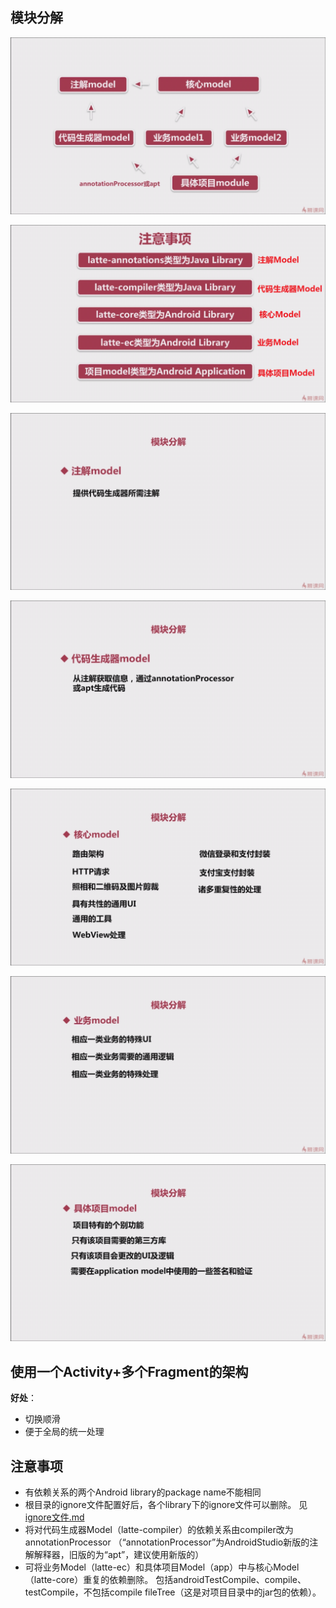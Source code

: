 ## 模块分解

![](images/ec_架构_Model依赖关系.png)

![](images/ec_架构_各个Model类型.png)

![](images/ec_架构_注解Model功能.png)

![](images/ec_架构_代码生成器Model功能.png)

![](images/ec_架构_核心Model功能.png)

![](images/ec_架构_业务Model功能.png)

![](images/ec_架构_具体项目Model功能.png)


## 使用一个Activity+多个Fragment的架构

**好处**：

* 切换顺滑
* 便于全局的统一处理


## 注意事项

* 有依赖关系的两个Android library的package name不能相同
* 根目录的ignore文件配置好后，各个library下的ignore文件可以删除。
见 [ignore文件.md](../版本控制/git/ignore文件.md)
* 将对代码生成器Model（latte-compiler）的依赖关系由compiler改为annotationProcessor
（“annotationProcessor”为AndroidStudio新版的注解解释器，旧版的为“apt”，建议使用新版的）
* 可将业务Model（latte-ec）和具体项目Model（app）中与核心Model（latte-core）重复的依赖删除。
包括androidTestCompile、compile、testCompile，不包括compile fileTree（这是对项目目录中的jar包的依赖）。